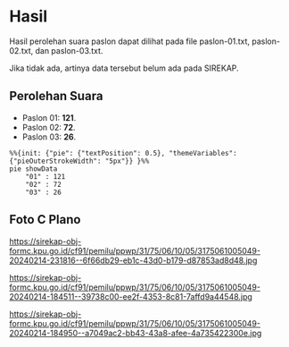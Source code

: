 # Hasil

Hasil perolehan suara paslon dapat dilihat pada file paslon-01.txt, paslon-02.txt, dan paslon-03.txt.

Jika tidak ada, artinya data tersebut belum ada pada SIREKAP.

## Perolehan Suara

 * Paslon 01: **121**.
 * Paslon 02: **72**.
 * Paslon 03: **26**.

```mermaid
%%{init: {"pie": {"textPosition": 0.5}, "themeVariables": {"pieOuterStrokeWidth": "5px"}} }%%
pie showData
    "01" : 121
    "02" : 72
    "03" : 26
```
## Foto C Plano

https://sirekap-obj-formc.kpu.go.id/cf91/pemilu/ppwp/31/75/06/10/05/3175061005049-20240214-231816--6f66db29-eb1c-43d0-b179-d87853ad8d48.jpg

https://sirekap-obj-formc.kpu.go.id/cf91/pemilu/ppwp/31/75/06/10/05/3175061005049-20240214-184511--39738c00-ee2f-4353-8c81-7affd9a44548.jpg

https://sirekap-obj-formc.kpu.go.id/cf91/pemilu/ppwp/31/75/06/10/05/3175061005049-20240214-184950--a7049ac2-bb43-43a8-afee-4a735422300e.jpg
